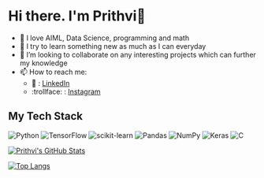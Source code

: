 # Hi there. I'm Prithvi👋


- 🔭 I love AIML, Data Science, programming and math
- 🌱 I try to learn something new as much as I can everyday
- 👯 I’m looking to collaborate on any interesting projects which can further my knowledge 
- 📫 How to reach me: 
  - 🏢 : [LinkedIn](https://www.linkedin.com/in/prithvishah23/)
  - :trollface: : [Instagram](https://instagram.com/_prithvishah_?igshid=YmMyMTA2M2Y=)


## My Tech Stack
![Python](https://img.shields.io/badge/python-3670A0?style=for-the-badge&logo=python&logoColor=ffdd54)
![TensorFlow](https://img.shields.io/badge/TensorFlow-%23FF6F00.svg?style=for-the-badge&logo=TensorFlow&logoColor=white)
![scikit-learn](https://img.shields.io/badge/scikit--learn-%23F7931E.svg?style=for-the-badge&logo=scikit-learn&logoColor=white)
![Pandas](https://img.shields.io/badge/pandas-%23150458.svg?style=for-the-badge&logo=pandas&logoColor=white)
![NumPy](https://img.shields.io/badge/numpy-%23013243.svg?style=for-the-badge&logo=numpy&logoColor=white)
![Keras](https://img.shields.io/badge/Keras-%23D00000.svg?style=for-the-badge&logo=Keras&logoColor=white)
![C](https://img.shields.io/badge/c-%2300599C.svg?style=for-the-badge&logo=c&logoColor=white)

<!-- The following code is to display stats -->
[![Prithvi's GitHub Stats](https://github-readme-stats.vercel.app/api?username=Prithvi2310&count_private=true&show_icons=true&theme=radical&hide_rank=false)](https://github.com/Prithvi2310/github-readme-stats)

<!-- The following code is to display the languages used -->
[![Top Langs](https://github-readme-stats.vercel.app/api/top-langs/?username=Prithvi2310)](https://github.com/Prithvi2310/github-readme-stats)
